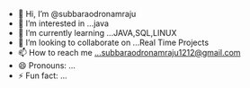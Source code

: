 - 👋 Hi, I’m @subbaraodronamraju
- 👀 I’m interested in ...java
- 🌱 I’m currently learning ...JAVA,SQL,LINUX
- 💞️ I’m looking to collaborate on ...Real Time Projects
- 📫 How to reach me ...subbaraodronamraju1212@gmail.com
- 😄 Pronouns: ...
- ⚡ Fun fact: ...

<!---
subbaraodronamraju/subbaraodronamraju is a ✨ special ✨ repository because its `README.md` (this file) appears on your GitHub profile.
You can click the Preview link to take a look at your changes.
--->
